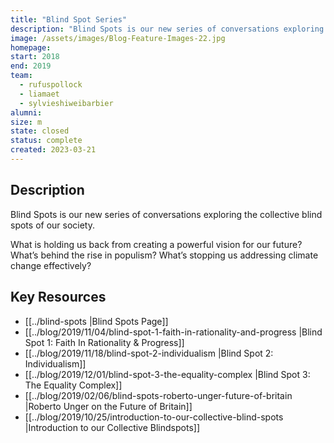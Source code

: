 ```yaml
---
title: "Blind Spot Series"
description: "Blind Spots is our new series of conversations exploring the collective blind spots of our society."
image: /assets/images/Blog-Feature-Images-22.jpg
homepage:
start: 2018
end: 2019
team:
  - rufuspollock
  - liamaet
  - sylvieshiweibarbier
alumni:
size: m
state: closed
status: complete
created: 2023-03-21
---
```


## Description

Blind Spots is our new series of conversations exploring the collective blind spots of our society.  
  
What is holding us back from creating a powerful vision for our future? What’s behind the rise in populism? What’s stopping us addressing climate change effectively?

## Key Resources

- [[../blind-spots |Blind Spots Page]]
- [[../blog/2019/11/04/blind-spot-1-faith-in-rationality-and-progress |Blind Spot 1: Faith In Rationality & Progress]]
- [[../blog/2019/11/18/blind-spot-2-individualism |Blind Spot 2: Individualism]]
- [[../blog/2019/12/01/blind-spot-3-the-equality-complex |Blind Spot 3: The Equality Complex]]
- [[../blog/2019/02/06/blind-spots-roberto-unger-future-of-britain |Roberto Unger on the Future of Britain]]
- [[../blog/2019/10/25/introduction-to-our-collective-blind-spots |Introduction to our Collective Blindspots]]


